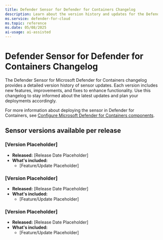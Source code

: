 ```yaml
---
title: Defender Sensor for Defender for Containers Changelog
description: Learn about the version history and updates for the Defender sensor in Microsoft Defender for Containers.
ms.service: defender-for-cloud
ms.topic: reference
ms.date: 05/08/2025
ai-usage: ai-assisted
---
```


# Defender Sensor for Defender for Containers Changelog

The Defender Sensor for Microsoft Defender for Containers changelog provides a detailed version history of sensor updates. Each version includes new features, improvements, and fixes to enhance functionality. Use this changelog to stay informed about the latest updates and plan your deployments accordingly.

For more information about deploying the sensor in Defender for Containers, see [Configure Microsoft Defender for Containers components](defender-for-containers-enable.md).

## Sensor versions available per release

### [Version Placeholder]

- **Released:** [Release Date Placeholder]
- **What's included:**
  - [Feature/Update Placeholder]

### [Version Placeholder]

- **Released:** [Release Date Placeholder]
- **What's included:**
  - [Feature/Update Placeholder]

### [Version Placeholder]

- **Released:** [Release Date Placeholder]
- **What's included:**
  - [Feature/Update Placeholder]
